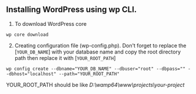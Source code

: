 ## Installing WordPress using wp CLI.
1. To download WordPress core
```
wp core download
```
2. Creating configuration file (wp-config.php). Don't forget to replace the [`YOUR_DB_NAME`] with your database name and copy the root directory path then replace it with [`YOUR_ROOT_PATH`] 
```
wp config create --dbname="YOUR_DB_NAME" --dbuser="root" --dbpass="" --dbhost="localhost" --path="YOUR_ROOT_PATH"
```
YOUR_ROOT_PATH should be like *D:\wamp64\www\projects\your-project*
